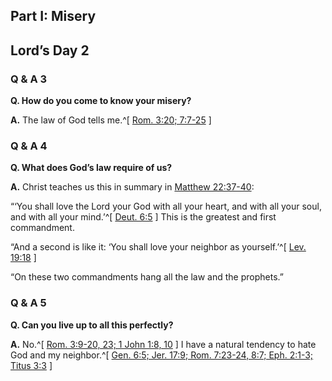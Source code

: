 ## Part I: Misery

## Lord’s Day 2

### Q & A 3
**Q. How do you come to know your misery?**

**A.** The law of God tells me.^[ [Rom. 3:20; 7:7-25](https://www.biblegateway.com/passage/?search=Rom.+3%3A20%3B+Rom.+7%3A7-25&version=ESV) ]

### Q & A 4
**Q. What does God’s law require of us?**

**A.** Christ teaches us this in summary in [Matthew 22:37-40](https://www.biblegateway.com/passage/?search=Matthew+22%3A37-40&version=ESV):

“‘You shall love the Lord your God
with all your heart,
and with all your soul,
and with all your mind.’^[ [Deut. 6:5](https://www.biblegateway.com/passage/?search=Deut.+6%3A5&version=ESV) ]
This is the greatest and first commandment.

“And a second is like it:
‘You shall love your neighbor as yourself.’^[ [Lev. 19:18](https://www.biblegateway.com/passage/?search=Lev.+19%3A18&version=ESV) ]

“On these two commandments hang
all the law and the prophets.”

### Q & A 5
**Q. Can you live up to all this perfectly?**

**A.** No.^[ [Rom. 3:9-20, 23; 1 John 1:8, 10](https://www.biblegateway.com/passage/?search=Rom.+3%3A9-20%2C+23%3B+1+John+1%3A8%2C+10&version=ESV) ]
I have a natural tendency
to hate God and my neighbor.^[ [Gen. 6:5; Jer. 17:9; Rom. 7:23-24, 8:7; Eph. 2:1-3; Titus 3:3](https://www.biblegateway.com/passage/?search=Gen.+6%3A5%3B+Jer.+17%3A9%3B+Rom.+7%3A23-24%2C+8%3A7%3B+Eph.+2%3A1-3%3B+Titus+3%3A3&version=ESV) ]
